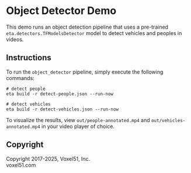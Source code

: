 # Object Detector Demo

This demo runs an object detection pipeline that uses a pre-trained
`eta.detectors.TFModelsDetector` model to detect vehicles and peoples in
videos.

## Instructions

To run the `object_detector` pipeline, simply execute the following commands:

```
# detect people
eta build -r detect-people.json --run-now

# detect vehicles
eta build -r detect-vehicles.json --run-now
```

To visualize the results, view `out/people-annotated.mp4` and
`out/vehicles-annotated.mp4` in your video player of choice.

## Copyright

Copyright 2017-2025, Voxel51, Inc.<br> voxel51.com
